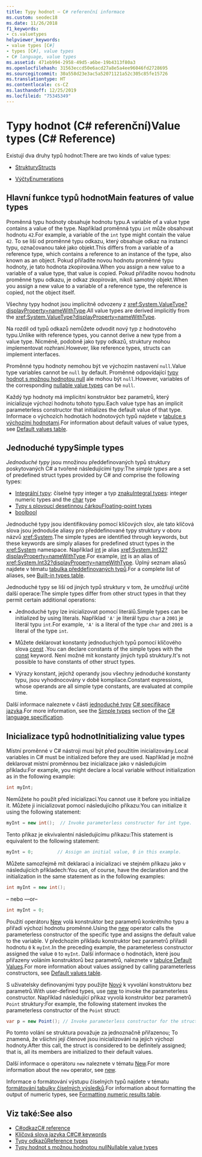```yaml
---
title: Typy hodnot – C# referenční informace
ms.custom: seodec18
ms.date: 11/26/2018
f1_keywords:
- cs.valuetypes
helpviewer_keywords:
- value types [C#]
- types [C#], value types
- C# language, value types
ms.assetid: 471eb994-2958-49d5-a6be-19b4313f80a3
ms.openlocfilehash: 31563eccd50e6acd27a8e5a4ee96046fd2728695
ms.sourcegitcommit: 30a558d23e3ac5a52071121a52c305c85fe15726
ms.translationtype: HT
ms.contentlocale: cs-CZ
ms.lasthandoff: 12/25/2019
ms.locfileid: "75345349"
---
```

# <a name="value-types-c-reference"></a><span data-ttu-id="6dbbb-102">Typy hodnot (C# referenční)</span><span class="sxs-lookup"><span data-stu-id="6dbbb-102">Value types (C# Reference)</span></span>

<span data-ttu-id="6dbbb-103">Existují dva druhy typů hodnot:</span><span class="sxs-lookup"><span data-stu-id="6dbbb-103">There are two kinds of value types:</span></span>

- [<span data-ttu-id="6dbbb-104">Struktury</span><span class="sxs-lookup"><span data-stu-id="6dbbb-104">Structs</span></span>](struct.md)

- [<span data-ttu-id="6dbbb-105">Výčty</span><span class="sxs-lookup"><span data-stu-id="6dbbb-105">Enumerations</span></span>](../builtin-types/enum.md)

## <a name="main-features-of-value-types"></a><span data-ttu-id="6dbbb-106">Hlavní funkce typů hodnot</span><span class="sxs-lookup"><span data-stu-id="6dbbb-106">Main features of value types</span></span>

<span data-ttu-id="6dbbb-107">Proměnná typu hodnoty obsahuje hodnotu typu.</span><span class="sxs-lookup"><span data-stu-id="6dbbb-107">A variable of a value type contains a value of the type.</span></span> <span data-ttu-id="6dbbb-108">Například proměnná typu `int` může obsahovat hodnotu `42`.</span><span class="sxs-lookup"><span data-stu-id="6dbbb-108">For example, a variable of the `int` type might contain the value `42`.</span></span> <span data-ttu-id="6dbbb-109">To se liší od proměnné typu odkazu, který obsahuje odkaz na instanci typu, označovanou také jako objekt.</span><span class="sxs-lookup"><span data-stu-id="6dbbb-109">This differs from a variable of a reference type, which contains a reference to an instance of the type, also known as an object.</span></span> <span data-ttu-id="6dbbb-110">Pokud přiřadíte novou hodnotu proměnné typu hodnoty, je tato hodnota zkopírována.</span><span class="sxs-lookup"><span data-stu-id="6dbbb-110">When you assign a new value to a variable of a value type, that value is copied.</span></span> <span data-ttu-id="6dbbb-111">Pokud přiřadíte novou hodnotu proměnné typu odkazu, je odkaz zkopírován, nikoli samotný objekt.</span><span class="sxs-lookup"><span data-stu-id="6dbbb-111">When you assign a new value to a variable of a reference type, the reference is copied, not the object itself.</span></span>

<span data-ttu-id="6dbbb-112">Všechny typy hodnot jsou implicitně odvozeny z <xref:System.ValueType?displayProperty=nameWithType>.</span><span class="sxs-lookup"><span data-stu-id="6dbbb-112">All value types are derived implicitly from the <xref:System.ValueType?displayProperty=nameWithType>.</span></span>

<span data-ttu-id="6dbbb-113">Na rozdíl od typů odkazů nemůžete odvodit nový typ z hodnotového typu.</span><span class="sxs-lookup"><span data-stu-id="6dbbb-113">Unlike with reference types, you cannot derive a new type from a value type.</span></span> <span data-ttu-id="6dbbb-114">Nicméně, podobně jako typy odkazů, struktury mohou implementovat rozhraní.</span><span class="sxs-lookup"><span data-stu-id="6dbbb-114">However, like reference types, structs can implement interfaces.</span></span>

<span data-ttu-id="6dbbb-115">Proměnné typu hodnoty nemohou být ve výchozím nastavení `null`.</span><span class="sxs-lookup"><span data-stu-id="6dbbb-115">Value type variables cannot be `null` by default.</span></span> <span data-ttu-id="6dbbb-116">Proměnné odpovídající [typy hodnot s možnou hodnotou null](../builtin-types/nullable-value-types.md) ale mohou být `null`.</span><span class="sxs-lookup"><span data-stu-id="6dbbb-116">However, variables of the corresponding [nullable value types](../builtin-types/nullable-value-types.md) can be `null`.</span></span>

<span data-ttu-id="6dbbb-117">Každý typ hodnoty má implicitní konstruktor bez parametrů, který inicializuje výchozí hodnotu tohoto typu.</span><span class="sxs-lookup"><span data-stu-id="6dbbb-117">Each value type has an implicit parameterless constructor that initializes the default value of that type.</span></span> <span data-ttu-id="6dbbb-118">Informace o výchozích hodnotách hodnotových typů najdete v [tabulce s výchozími hodnotami](default-values-table.md).</span><span class="sxs-lookup"><span data-stu-id="6dbbb-118">For information about default values of value types, see [Default values table](default-values-table.md).</span></span>

## <a name="simple-types"></a><span data-ttu-id="6dbbb-119">Jednoduché typy</span><span class="sxs-lookup"><span data-stu-id="6dbbb-119">Simple types</span></span>

<span data-ttu-id="6dbbb-120">*Jednoduché typy* jsou množinou předdefinovaných typů struktury poskytovaných C# a tvořené následujícími typy:</span><span class="sxs-lookup"><span data-stu-id="6dbbb-120">The *simple types* are a set of predefined struct types provided by C# and comprise the following types:</span></span>

- <span data-ttu-id="6dbbb-121">[Integrální typy](../builtin-types/integral-numeric-types.md): číselné typy integer a typ [znaku](../builtin-types/char.md)</span><span class="sxs-lookup"><span data-stu-id="6dbbb-121">[Integral types](../builtin-types/integral-numeric-types.md): integer numeric types and the [char](../builtin-types/char.md) type</span></span>
- [<span data-ttu-id="6dbbb-122">Typy s plovoucí desetinnou čárkou</span><span class="sxs-lookup"><span data-stu-id="6dbbb-122">Floating-point types</span></span>](../builtin-types/floating-point-numeric-types.md)
- [<span data-ttu-id="6dbbb-123">bool</span><span class="sxs-lookup"><span data-stu-id="6dbbb-123">bool</span></span>](../builtin-types/bool.md)

<span data-ttu-id="6dbbb-124">Jednoduché typy jsou identifikovány pomocí klíčových slov, ale tato klíčová slova jsou jednoduše aliasy pro předdefinované typy struktury v oboru názvů <xref:System>.</span><span class="sxs-lookup"><span data-stu-id="6dbbb-124">The simple types are identified through keywords, but these keywords are simply aliases for predefined struct types in the <xref:System> namespace.</span></span> <span data-ttu-id="6dbbb-125">Například [int](../builtin-types/integral-numeric-types.md) je alias <xref:System.Int32?displayProperty=nameWithType>.</span><span class="sxs-lookup"><span data-stu-id="6dbbb-125">For example, [int](../builtin-types/integral-numeric-types.md) is an alias of <xref:System.Int32?displayProperty=nameWithType>.</span></span> <span data-ttu-id="6dbbb-126">Úplný seznam aliasů najdete v tématu [tabulka předdefinovaných typů](built-in-types-table.md).</span><span class="sxs-lookup"><span data-stu-id="6dbbb-126">For a complete list of aliases, see [Built-in types table](built-in-types-table.md).</span></span>

<span data-ttu-id="6dbbb-127">Jednoduché typy se liší od jiných typů struktury v tom, že umožňují určité další operace:</span><span class="sxs-lookup"><span data-stu-id="6dbbb-127">The simple types differ from other struct types in that they permit certain additional operations:</span></span>

- <span data-ttu-id="6dbbb-128">Jednoduché typy lze inicializovat pomocí literálů.</span><span class="sxs-lookup"><span data-stu-id="6dbbb-128">Simple types can be initialized by using literals.</span></span> <span data-ttu-id="6dbbb-129">Například `'A'` je literál typu `char` a `2001` je literál typu `int`.</span><span class="sxs-lookup"><span data-stu-id="6dbbb-129">For example, `'A'` is a literal of the type `char` and `2001` is a literal of the type `int`.</span></span>

- <span data-ttu-id="6dbbb-130">Můžete deklarovat konstanty jednoduchých typů pomocí klíčového slova [const](const.md) .</span><span class="sxs-lookup"><span data-stu-id="6dbbb-130">You can declare constants of the simple types with the [const](const.md) keyword.</span></span> <span data-ttu-id="6dbbb-131">Není možné mít konstanty jiných typů struktury.</span><span class="sxs-lookup"><span data-stu-id="6dbbb-131">It's not possible to have constants of other struct types.</span></span>

- <span data-ttu-id="6dbbb-132">Výrazy konstant, jejichž operandy jsou všechny jednoduché konstanty typu, jsou vyhodnocovány v době kompilace.</span><span class="sxs-lookup"><span data-stu-id="6dbbb-132">Constant expressions, whose operands are all simple type constants, are evaluated at compile time.</span></span>

<span data-ttu-id="6dbbb-133">Další informace naleznete v části [jednoduché typy](~/_csharplang/spec/types.md#simple-types) [ C# specifikace jazyka](/dotnet/csharp/language-reference/language-specification/introduction).</span><span class="sxs-lookup"><span data-stu-id="6dbbb-133">For more information, see the [Simple types](~/_csharplang/spec/types.md#simple-types) section of the [C# language specification](/dotnet/csharp/language-reference/language-specification/introduction).</span></span>

## <a name="initializing-value-types"></a><span data-ttu-id="6dbbb-134">Inicializace typů hodnot</span><span class="sxs-lookup"><span data-stu-id="6dbbb-134">Initializing value types</span></span>

<span data-ttu-id="6dbbb-135">Místní proměnné v C# nástroji musí být před použitím inicializovány.</span><span class="sxs-lookup"><span data-stu-id="6dbbb-135">Local variables in C# must be initialized before they are used.</span></span> <span data-ttu-id="6dbbb-136">Například je možné deklarovat místní proměnnou bez inicializace jako v následujícím příkladu:</span><span class="sxs-lookup"><span data-stu-id="6dbbb-136">For example, you might declare a local variable without initialization as in the following example:</span></span>

```csharp
int myInt;
```

<span data-ttu-id="6dbbb-137">Nemůžete ho použít před inicializací.</span><span class="sxs-lookup"><span data-stu-id="6dbbb-137">You cannot use it before you initialize it.</span></span> <span data-ttu-id="6dbbb-138">Můžete ji inicializovat pomocí následujícího příkazu:</span><span class="sxs-lookup"><span data-stu-id="6dbbb-138">You can initialize it using the following statement:</span></span>

```csharp
myInt = new int();  // Invoke parameterless constructor for int type.
```

<span data-ttu-id="6dbbb-139">Tento příkaz je ekvivalentní následujícímu příkazu:</span><span class="sxs-lookup"><span data-stu-id="6dbbb-139">This statement is equivalent to the following statement:</span></span>

```csharp
myInt = 0;         // Assign an initial value, 0 in this example.
```

<span data-ttu-id="6dbbb-140">Můžete samozřejmě mít deklaraci a inicializaci ve stejném příkazu jako v následujících příkladech:</span><span class="sxs-lookup"><span data-stu-id="6dbbb-140">You can, of course, have the declaration and the initialization in the same statement as in the following examples:</span></span>

```csharp
int myInt = new int();
```

<span data-ttu-id="6dbbb-141">– nebo –</span><span class="sxs-lookup"><span data-stu-id="6dbbb-141">–or–</span></span>

```csharp
int myInt = 0;
```

<span data-ttu-id="6dbbb-142">Použití operátoru [New](../operators/new-operator.md) volá konstruktor bez parametrů konkrétního typu a přiřadí výchozí hodnotu proměnné.</span><span class="sxs-lookup"><span data-stu-id="6dbbb-142">Using the [new](../operators/new-operator.md) operator calls the parameterless constructor of the specific type and assigns the default value to the variable.</span></span> <span data-ttu-id="6dbbb-143">V předchozím příkladu konstruktor bez parametrů přiřadil hodnotu `0` k `myInt`.</span><span class="sxs-lookup"><span data-stu-id="6dbbb-143">In the preceding example, the parameterless constructor assigned the value `0` to `myInt`.</span></span> <span data-ttu-id="6dbbb-144">Další informace o hodnotách, které jsou přiřazeny voláním konstruktorů bez parametrů, naleznete v [tabulce Default Values](default-values-table.md).</span><span class="sxs-lookup"><span data-stu-id="6dbbb-144">For more information about values assigned by calling parameterless constructors, see [Default values table](default-values-table.md).</span></span>

<span data-ttu-id="6dbbb-145">S uživatelsky definovanými typy použijte [Nový](../operators/new-operator.md) k vyvolání konstruktoru bez parametrů.</span><span class="sxs-lookup"><span data-stu-id="6dbbb-145">With user-defined types, use [new](../operators/new-operator.md) to invoke the parameterless constructor.</span></span> <span data-ttu-id="6dbbb-146">Například následující příkaz vyvolá konstruktor bez parametrů `Point` struktury:</span><span class="sxs-lookup"><span data-stu-id="6dbbb-146">For example, the following statement invokes the parameterless constructor of the `Point` struct:</span></span>

```csharp
var p = new Point(); // Invoke parameterless constructor for the struct.
```

<span data-ttu-id="6dbbb-147">Po tomto volání se struktura považuje za jednoznačně přiřazenou; To znamená, že všichni její členové jsou inicializováni na jejich výchozí hodnoty.</span><span class="sxs-lookup"><span data-stu-id="6dbbb-147">After this call, the struct is considered to be definitely assigned; that is, all its members are initialized to their default values.</span></span>

<span data-ttu-id="6dbbb-148">Další informace o operátoru `new` naleznete v tématu [New](../operators/new-operator.md).</span><span class="sxs-lookup"><span data-stu-id="6dbbb-148">For more information about the `new` operator, see [new](../operators/new-operator.md).</span></span>

<span data-ttu-id="6dbbb-149">Informace o formátování výstupu číselných typů najdete v tématu [formátování tabulky číselných výsledků](formatting-numeric-results-table.md).</span><span class="sxs-lookup"><span data-stu-id="6dbbb-149">For information about formatting the output of numeric types, see [Formatting numeric results table](formatting-numeric-results-table.md).</span></span>

## <a name="see-also"></a><span data-ttu-id="6dbbb-150">Viz také:</span><span class="sxs-lookup"><span data-stu-id="6dbbb-150">See also</span></span>

- [<span data-ttu-id="6dbbb-151">C#odkaz</span><span class="sxs-lookup"><span data-stu-id="6dbbb-151">C# reference</span></span>](../index.md)
- [<span data-ttu-id="6dbbb-152">Klíčová slova jazyka C#</span><span class="sxs-lookup"><span data-stu-id="6dbbb-152">C# keywords</span></span>](index.md)
- [<span data-ttu-id="6dbbb-153">Typy odkazů</span><span class="sxs-lookup"><span data-stu-id="6dbbb-153">Reference types</span></span>](reference-types.md)
- [<span data-ttu-id="6dbbb-154">Typy hodnot s možnou hodnotou null</span><span class="sxs-lookup"><span data-stu-id="6dbbb-154">Nullable value types</span></span>](../builtin-types/nullable-value-types.md)
